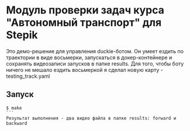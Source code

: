 # Модуль проверки задач курса "Автономный транспорт" для Stepik

Это демо-решение для управления duckie-ботом. Он умеет ездить по траектории в виде восьмерки, запускаться 
в докер-контейнере и сохранять видеозаписи запусков в папке results. Для того, чтобы боту ничего не мешало
ездить восьмеркой я сделал новую карту - testing_track.yaml

## Запуск
````
$ make  
```
Результат выполнения - два видео файла в папке results: forward и backward
